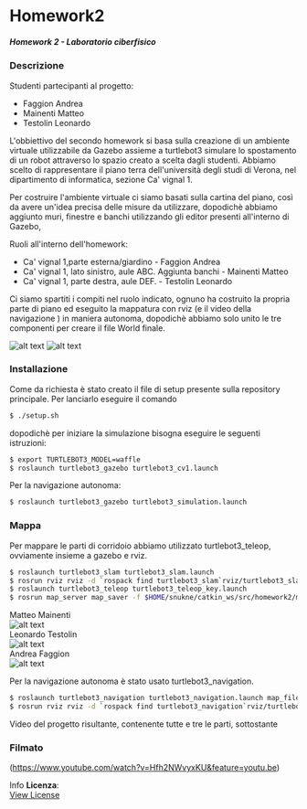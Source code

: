 # Homework2 #
##### Homework 2 - Laboratorio ciberfisico #####

### Descrizione

Studenti partecipanti al progetto:
- Faggion Andrea
- Mainenti Matteo
- Testolin Leonardo

L'obbiettivo del secondo homework si basa sulla creazione di un ambiente virtuale utilizzabile da Gazebo assieme a turtlebot3 simulare lo spostamento di un robot attraverso lo spazio creato a scelta dagli studenti.
Abbiamo scelto di rappresentare il piano terra dell'università degli studi di Verona, nel dipartimento di informatica, sezione Ca' vignal 1.

Per costruire l'ambiente virtuale ci siamo basati sulla cartina del piano, così da avere un'idea precisa delle misure da utilizzare, dopodichè abbiamo aggiunto muri, finestre e banchi utilizzando gli editor presenti all'interno di Gazebo,

Ruoli all'interno dell'homework:
- Ca' vignal 1,parte esterna/giardino - Faggion Andrea
- Ca' vignal 1, lato sinistro, aule ABC. Aggiunta banchi - Mainenti Matteo
- Ca' vignal 1, parte destra, aule DEF.  - Testolin Leonardo

Ci siamo spartiti i compiti nel ruolo indicato, ognuno ha costruito la propria parte di piano ed eseguito la mappatura con rviz (e il video della navigazione ) in maniera autonoma, dopodichè abbiamo solo unito le tre componenti per creare il  file World finale.

![alt text](media/cv1gazebo.png "mappa piano")
![alt text](media/cv1gmaps.png "mappa piano")


### Installazione

Come da richiesta è stato creato il file di setup  presente sulla repository principale.
Per lanciarlo eseguire il comando
```sh
$ ./setup.sh
```
dopodichè per iniziare la simulazione bisogna eseguire le seguenti istruzioni:
```sh
$ export TURTLEBOT3_MODEL=waffle
$ roslaunch turtlebot3_gazebo turtlebot3_cv1.launch
```
Per la navigazione autonoma:
```sh
$ roslaunch turtlebot3_gazebo turtlebot3_simulation.launch
```

### Mappa

Per mappare le parti di corridoio abbiamo utilizzato turtlebot3_teleop, ovviamente insieme a gazebo e rviz.

```sh
$ roslaunch turtlebot3_slam turtlebot3_slam.launch
$ rosrun rviz rviz -d `rospack find turtlebot3_slam`rviz/turtlebot3_slam.rviz
$ roslaunch turtlebot3_teleop turtlebot3_teleop_key.launch
$ rosrun map_server map_saver -f $HOME/snukne/catkin_ws/src/homework2/mappaCv1Dx
```
Matteo Mainenti <br>
![alt text](media/mappacv1sx.png "mappa piano")<br>
Leonardo Testolin <br>
![alt text](media/parteDxCv1.png "mappa piano")<br>
Andrea Faggion <br>
![alt text](media/mappa_giardino.png "mappa piano")<br>

Per la navigazione autonoma è stato usato turtlebot3_navigation.

```sh
$ roslaunch turtlebot3_navigation turtlebot3_navigation.launch map_file:=$HOME/home/snukne/catkin_ws/src/homework2/mappaCv1Dx.yaml
$ rosrun rviz rviz -d `rospack find turtlebot3_navigation`rviz/turtlebot3_nav.rviz
```

Video del progetto  risultante, contenente tutte e tre le parti, sottostante

### Filmato
(https://www.youtube.com/watch?v=Hfh2NWvyxKU&feature=youtu.be)

Info <b>Licenza</b>: <br>
[View License](https://github.com/snukneLeo/homework2/blob/master/LICENSE)
